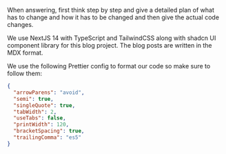 When answering, first think step by step and give a detailed plan of what has to change and how it has to be changed and then give the actual code changes.

We use NextJS 14 with TypeScript and TailwindCSS along with shadcn UI component library for this blog project. The blog posts are written in the MDX format.

We use the following Prettier config to format our code so make sure to follow them:

```json
{
  "arrowParens": "avoid",
  "semi": true,
  "singleQuote": true,
  "tabWidth": 2,
  "useTabs": false,
  "printWidth": 120,
  "bracketSpacing": true,
  "trailingComma": "es5"
}
```
